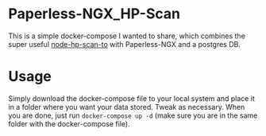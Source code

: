 # Paperless-NGX_HP-Scan
This is a simple docker-compose I wanted to share, which combines the super useful [node-hp-scan-to](https://github.com/manuc66/node-hp-scan-to) with Paperless-NGX and a postgres DB. 

# Usage
Simply download the docker-compose file to your local system and place it in a folder where you want your data stored. Tweak as necessary. When you are done, just run `docker-compose up -d` (make sure you are in the same folder with the docker-compose file). 
